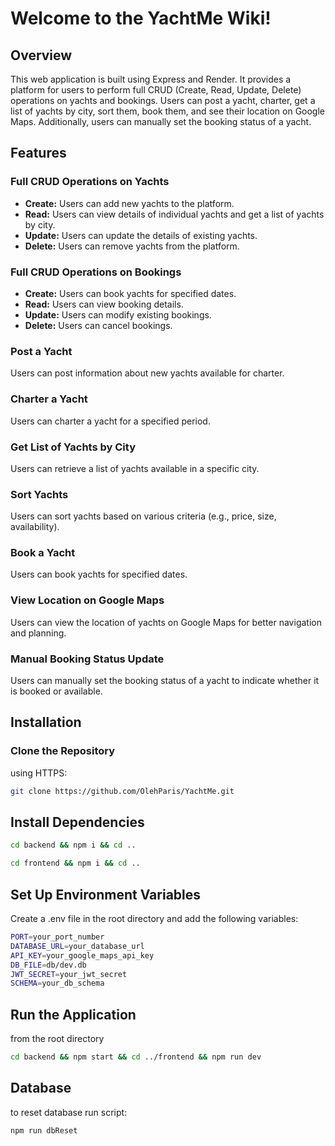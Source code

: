 # Welcome to the YachtMe Wiki!

## **Overview**
This web application is built using Express and Render. It provides a platform for users to perform full CRUD (Create, Read, Update, Delete) operations on yachts and bookings. Users can post a yacht, charter, get a list of yachts by city, sort them, book them, and see their location on Google Maps. Additionally, users can manually set the booking status of a yacht.

## **Features**

### Full CRUD Operations on Yachts
- **Create:** Users can add new yachts to the platform.
- **Read:** Users can view details of individual yachts and get a list of yachts by city.
- **Update:** Users can update the details of existing yachts.
- **Delete:** Users can remove yachts from the platform.

### Full CRUD Operations on Bookings
- **Create:** Users can book yachts for specified dates.
- **Read:** Users can view booking details.
- **Update:** Users can modify existing bookings.
- **Delete:** Users can cancel bookings.

### Post a Yacht
Users can post information about new yachts available for charter.

### Charter a Yacht
Users can charter a yacht for a specified period.

### Get List of Yachts by City
Users can retrieve a list of yachts available in a specific city.

### Sort Yachts
Users can sort yachts based on various criteria (e.g., price, size, availability).

### Book a Yacht
Users can book yachts for specified dates.

### View Location on Google Maps
Users can view the location of yachts on Google Maps for better navigation and planning.

### Manual Booking Status Update
Users can manually set the booking status of a yacht to indicate whether it is booked or available.

## **Installation**

### Clone the Repository
using HTTPS:

```bash
git clone https://github.com/OlehParis/YachtMe.git
```

## Install Dependencies

```bash
cd backend && npm i && cd .. 
```

```bash
cd frontend && npm i && cd ..
```
## Set Up Environment Variables
Create a .env file in the root directory and add the following variables:

```bash
PORT=your_port_number
DATABASE_URL=your_database_url
API_KEY=your_google_maps_api_key
DB_FILE=db/dev.db
JWT_SECRET=your_jwt_secret
SCHEMA=your_db_schema
```
## Run the Application
from the root directory 

```bash
cd backend && npm start && cd ../frontend && npm run dev
```

## Database 
to reset database run script:
```bash
npm run dbReset
```
